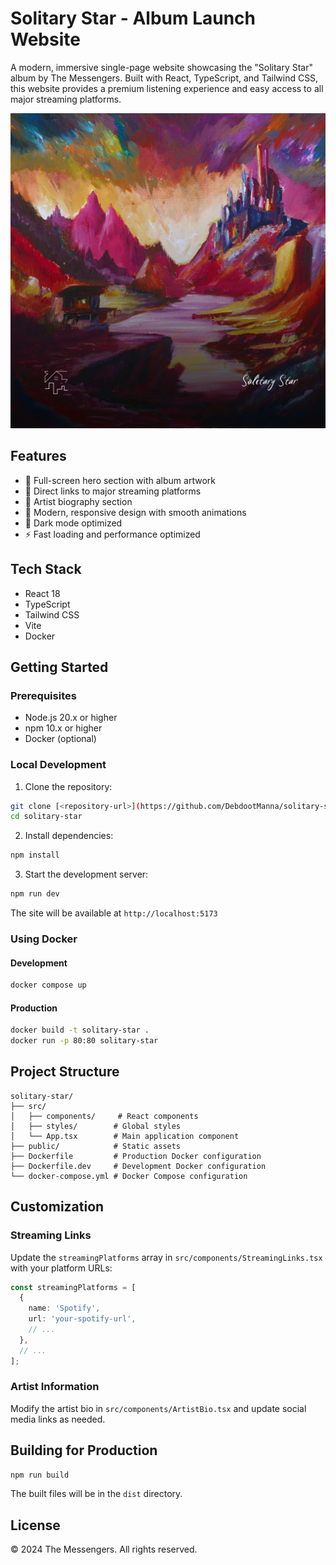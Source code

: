 # Solitary Star - Album Launch Website

A modern, immersive single-page website showcasing the "Solitary Star" album by The Messengers. Built with React, TypeScript, and Tailwind CSS, this website provides a premium listening experience and easy access to all major streaming platforms.

![Solitary Star Album Cover](/solitary-star.png)

## Features

- 🎵 Full-screen hero section with album artwork
- 🔗 Direct links to major streaming platforms
- 👤 Artist biography section
- 🌟 Modern, responsive design with smooth animations
- 🌙 Dark mode optimized
- ⚡ Fast loading and performance optimized

## Tech Stack

- React 18
- TypeScript
- Tailwind CSS
- Vite
- Docker

## Getting Started

### Prerequisites

- Node.js 20.x or higher
- npm 10.x or higher
- Docker (optional)

### Local Development

1. Clone the repository:
```bash
git clone [<repository-url>](https://github.com/DebdootManna/solitary-star)
cd solitary-star
```

2. Install dependencies:
```bash
npm install
```

3. Start the development server:
```bash
npm run dev
```

The site will be available at `http://localhost:5173`

### Using Docker

#### Development

```bash
docker compose up
```

#### Production

```bash
docker build -t solitary-star .
docker run -p 80:80 solitary-star
```

## Project Structure

```
solitary-star/
├── src/
│   ├── components/     # React components
│   ├── styles/        # Global styles
│   └── App.tsx        # Main application component
├── public/            # Static assets
├── Dockerfile         # Production Docker configuration
├── Dockerfile.dev     # Development Docker configuration
└── docker-compose.yml # Docker Compose configuration
```

## Customization

### Streaming Links

Update the `streamingPlatforms` array in `src/components/StreamingLinks.tsx` with your platform URLs:

```typescript
const streamingPlatforms = [
  {
    name: 'Spotify',
    url: 'your-spotify-url',
    // ...
  },
  // ...
];
```

### Artist Information

Modify the artist bio in `src/components/ArtistBio.tsx` and update social media links as needed.

## Building for Production

```bash
npm run build
```

The built files will be in the `dist` directory.

## License

© 2024 The Messengers. All rights reserved.

